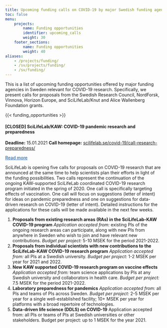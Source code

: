 ```yaml
---
title: Upcoming funding calls on COVID-19 by major Swedish funding agencies
toc: false
menu:
    projects:
        name: Funding opportunities
        identifier: upcoming_calls
        weight: 30
    footer_sections:
        name: Funding opportunities
        weight: 40
aliases:
    - /projects/funding/
    - /sv/projects/funding/
    - /sv/funding/
---
```

This is a list of upcoming funding opportunities offered by major funding agencies in Sweden relevant for COVID-19 research. Specifically, we present calls for proposals from the Swedish Research Council, NordForsk, Vinnova, Horizon Europe, and SciLifeLab/Knut and Alice Wallenberg Foundation grants.

{{< funding_opportunities >}}

#### [CLOSED] SciLifeLab/KAW: COVID-19 pandemic research and preparedness
**Deadline:** 15.01.2021
**Call homepage:** [scilifelab.se/covid-19/call-research-preparedness/](https://www.scilifelab.se/covid-19/call-research-preparedness/)

  <a class="btn " data-toggle="collapse" href="#sllkawdetails" role="button" aria-expanded="false" aria-controls="sllkawdetails" style="color: rgba(46, 104, 165, 1); font-weight: 500">
    Read more <i class="fas fa-caret-down"></i></a>
  <div class="collapse" id="sllkawdetails">
    <div class="card card-body">

SciLifeLab is opening five calls for proposals on COVID-19 research that are announced at the same time to help scientists plan their efforts in light of the funding possibilities. Two calls represent the continuation of the ongoing KAW-supported SciLifeLab coordinated COVID-19 research program initiated in the spring of 2020. One call is specifically targeting effects of vaccination. One call will focus on suggestions (letter of intent) for ideas on pandemic preparedness and one on suggestions for data-driven research on COVID-19 (letter of intent). Detailed instructions for the applications for these calls will be made available in the next few weeks.

1. **Proposals from existing research areas (RAs) in the SciLifeLab-KAW COVID-19 program**
*Application accepted from:* existing PIs of the ongoing research areas can participate, along with new PIs from anywhere in Sweden who wish to join and have relevant new contributions.
*Budget per project:* 5-10 MSEK for the period 2021-2022.
2. **Proposals from individual scientists with new contributions to the SciLifeLab-KAW COVID-19 research program**
*Application accepted from:* all PIs at a Swedish university.
*Budget per project:* 1-2 MSEK per year for 2021 and 2022.
3. **New KAW supported COVID-19 research program on vaccine effects**
*Application accepted from:* team science applications by PIs at any Swedish university and collaborators in health care.
*Budget per project:* 7.5 MSEK for the period 2021-2022.
4. **Laboratory preparedness for pandemics**
*Application accepted from:* all PIs and teams of PIs across Sweden.
*Budget per project:* 2-5 MSEK per year for a single well-established facility; 10+ MSEK per year for platforms with a broad repertoire of technologies.
5. **Data-driven life science (DDLS) on COVID-19**
Application accepted from: all PIs or teams of PIs at Swedish universities or other stakeholders.
Budget per project: up to 1 MSEK for the year 2021.

</div>
</div>
